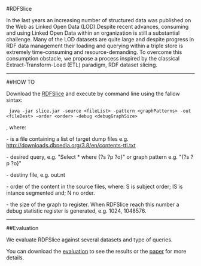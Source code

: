 #RDFSlice

In the last years an increasing number of structured data was published on the Web as Linked Open Data (LOD).Despite recent advances, consuming and using Linked Open Data within an organization is still a substantial challenge. Many of the LOD datasets are quite large and despite progress in RDF data management their loading and querying within a triple store is extremely time-consuming and resource-demanding. To overcome this consumption obstacle, we propose a process inspired by the classical Extract-Transform-Load (ETL) paradigm, RDF dataset slicing.

- - -
##HOW TO

Download the [RDFSlice](https://bitbucket.org/emarx/rdfslice/downloads/slice.jar) and execute by command line using the fallow sintax: 

     java -jar slice.jar -source <fileList> -pattern <graphPatterns> -out <fileDest> -order <order> -debug <debugGraphSize>
	 
, where:

<fileList>       - is a file containing a list of target dump files e.g. http://downloads.dbpedia.org/3.8/en/contents-ttl.txt

<graphPatterns>  - desired query, e.g. "Select * where {?s ?p ?o}" or graph pattern e.g. "{?s ?p ?o}"

<fileDest>       - destiny file, e.g. out.nt

<order>          - order of the content in the source files, where: S is subject order; IS is intance segmented and; N no order.

<debugGraphSize> - the size of the graph to register. When RDFSlice reach this number a debug statistic register is generated, e.g. 1024, 1048576.

- - -
##Evaluation

We evaluate RDFSlice against several datasets and type of queries.

You can download the [evaluation](https://bitbucket.org/emarx/rdfslice/downloads/evaluation.rar) to see the results or the [paper](https://bitbucket.org/emarx/rdfslice/downloads/slice_v1.1.pdf) for more details.

